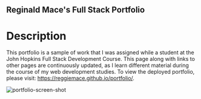 ## Reginald Mace's Full Stack Portfolio

#  Description 

This portfolio is a sample of work that I was assigned while a student at the John Hopkins Full Stack Development Course. This page along with links to other pages are continuously updated, as I learn different material during the course of my web development studies. To view the deployed portfolio, please visit: https://reggiemace.github.io/portfolio/.


![portfolio-screen-shot](https://user-images.githubusercontent.com/54730132/114419585-8b97cd00-9b81-11eb-8c9d-341182cf8f99.png)
